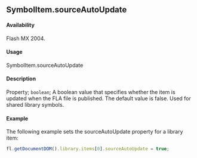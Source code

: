 ## SymbolItem.sourceAutoUpdate

#### Availability

Flash MX 2004.

#### Usage

SymbolItem.sourceAutoUpdate

#### Description

Property; `boolean`; A boolean value that specifies whether the item is updated when the FLA file is published. The default value is false. Used for shared library symbols.

#### Example

The following example sets the sourceAutoUpdate property for a library item:

```javascript
fl.getDocumentDOM().library.items[0].sourceAutoUpdate = true;
```
